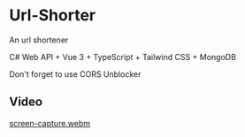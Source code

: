 # Url-Shorter
An url shortener

C# Web API + Vue 3 + TypeScript + Tailwind CSS + MongoDB

Don't forget to use CORS Unblocker

## Video
[screen-capture.webm](https://user-images.githubusercontent.com/4294069/200042608-435e4da3-2397-4374-862a-c8e6b1403b3b.webm)
